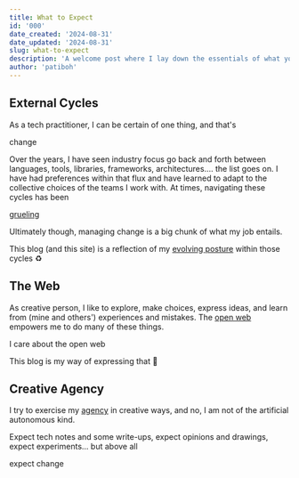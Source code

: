 ```yaml
---
title: What to Expect
id: '000'
date_created: '2024-08-31'
date_updated: '2024-08-31'
slug: what-to-expect
description: 'A welcome post where I lay down the essentials of what you might expect from this blog'
author: 'patiboh'
---
```


## External Cycles

As a tech practitioner, I can be certain of one thing, and that's

<div class="ff:callout bg:warning:200 maki:block ravioli:xs text:center font:lg shape:mellow">change</div>

Over the years, I have seen industry focus go back and forth between languages, tools, libraries, frameworks, architectures.... the list goes on. I have had preferences within that flux and have learned to adapt to the collective choices of the teams I work with. At times, navigating these cycles has been

<div class="ff:callout magic:dante purgatorio ink:white maki:block text:center ravioli:xs shape:mellow"><a href="/media/road-to-happy-path" class="font:lg">grueling</a></div>

Ultimately though, managing change is a big chunk of what my job entails.

This blog (and this site) is a reflection of my [evolving posture](/doc/decisions) within those cycles ♻️

## The Web

As creative person, I like to explore, make choices, express ideas, and learn from (mine and others') experiences and mistakes. The [open web](https://www.w3.org/wiki/Open_Web_Platform) empowers me to do many of these things.

<div class="ff:callout bg:primary:300 ink:white maki:block ravioli:xs text:center font:lg shape:mellow">I care about the open web</div>

This blog is my way of expressing that 🩷

## Creative Agency

I try to exercise my [agency](https://www.recurse.com/self-directives) in creative ways, and no, I am not of the artificial autonomous kind.

Expect tech notes and some write-ups, expect opinions and drawings, expect experiments... but above all

<div class="ff:callout magic:bleu ink:white maki:block text:center ravioli:md text:center font:lg shape:mellow">expect change</div>
